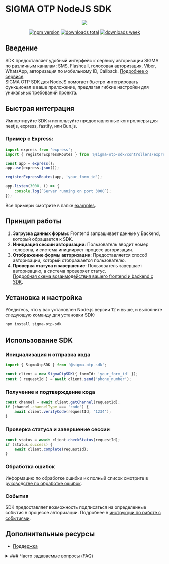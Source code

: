 # SIGMA OTP NodeJS SDK

<p align="center">
  <img src="https://sigmasms.ru/wp-content/uploads/2023/01/logo.svg">
</p>
<p align="center">
  <a href="https://www.npmjs.com/package/@sigmasms/otp-sdk"><img src="https://img.shields.io/npm/v/@sigmasms/otp-sdk.svg" alt="npm version" /></a>
  <a href="https://www.npmjs.com/package/@sigmasms/otp-sdk"><img src="https://img.shields.io/npm/dt/@sigmasms/otp-sdk.svg" alt="downloads total" /></a>
  <a href="https://www.npmjs.com/package/@sigmasms/otp-sdk"><img src="https://img.shields.io/npm/dw/@sigmasms/otp-sdk.svg" alt="downloads week" /></a>
</p>

## Введение
SDK предоставляет удобный интерфейс к сервису авторизации SIGMA по различным каналам: SMS, Flashcall, голосовая авторизация, Viber, WhatsApp, авторизация по мобильному ID, Callback. [Подробнее о сервисе](https://sigmasms.ru/servis-avtorizatsij/). \
SIGMA OTP SDK для NodeJS помогает быстро интегрировать функционал в ваше приложение, предлагая гибкие настройки для уникальных требований проекта.

## Быстрая интеграция
Импортируйте SDK и используйте предоставленные контроллеры для nestjs, express, fastify, или Bun.js.

### Пример с Express:

```javascript
import express from 'express';
import { registerExpressRoutes } from '@sigma-otp-sdk/controllers/express.controller';

const app = express();
app.use(express.json());

registerExpressRoutes(app, 'your_form_id');

app.listen(3000, () => {
    console.log(`Server running on port 3000`);
});

```
Все примеры смотрите в папке [examples](./src/examples/README.md).

## Принцип работы
1. **Загрузка данных формы**: Frontend запрашивает данные у Backend, который обращается к SDK.
2. **Инициация сессии авторизации**: Пользователь вводит номер телефона, и система инициирует процесс авторизации.
3. **Отображение формы авторизации**: Предоставляется способ авторизации, который отображается пользователю.
4. **Проверка статуса и завершение**: Пользователь завершает авторизацию, а система проверяет статус.\
[Подробная схема возаимодействия вашего frontend и backend с SDK](./schema.md).

## Установка и настройка
Убедитесь, что у вас установлен Node.js версии 12 и выше, и выполните следующую команду для установки SDK:
```bash
npm install sigma-otp-sdk
```

## Использование SDK

### Инициализация и отправка кода
```typescript
import { SigmaOtpSDK } from '@sigma-otp-sdk';

const client = new SigmaOtpSDK({ formId: 'your_form_id' });
const { requestId } = await client.send('phone_number');
```

### Получение и подтверждение кода
```typescript
const channel = await client.getChannel(requestId);
if (channel.channelType === 'code') {
    await client.verifyCode(requestId, '1234');
}
```

### Проверка статуса и завершение сессии
```typescript
const status = await client.checkStatus(requestId);
if (status.success) {
    await client.complete(requestId);
}
```

### Обработка ошибок
Информацию по обработке ошибки их полный список смотрите в [руководстве по обработке ошибок](./error-handling.md).

### События
SDK предоставляет возможность подписаться на определенные события в процессе авторизации. Подробнее в [инструкции по работе с событиями](./events.md).

## Дополнительные ресурсы
- [Поддержка](mailto:support@sigmasms.ru)

<details>
  <summary>### Часто задаваемые вопросы (FAQ)</summary>

**Вопрос: Какие функции поддерживает SIGMA OTP SDK?**
*Ответ: SDK предоставляет интерфейс к сервису авторизации SIGMA через различные каналы, включая SMS, Flashcall, голосовую авторизацию, Viber, WhatsApp, авторизацию по мобильному ID, и Callback.*

**Вопрос: Как начать использовать SIGMA OTP SDK в моем NodeJS проекте?**
*Ответ: Установите SDK с помощью npm командой `npm install @sigmasms/otp-sdk`, затем импортируйте нужные контроллеры (например, для Express, NestJS или Fastify) и зарегистрируйте маршруты в вашем приложении.*

**Вопрос: Есть ли примеры использования SDK?**
*Ответ: Да, в папке [Примеры](./src) вы найдете дополнительные примеры интеграции SDK в ваше приложение с использованием различных фреймворков.*

**Вопрос: Каковы требования к версии Node.js для использования SDK?**
*Ответ: Для использования SIGMA OTP SDK необходим Node.js версии 12 или выше.*

**Вопрос: Как инициировать сессию авторизации с использованием SDK?**
*Ответ: Инициализация сессии начинается с создания экземпляра SigmaOtpSDK и вызова метода send с номером телефона пользователя. Это приведет к получению requestId, который используется для последующих операций.*

**Вопрос: Как подтвердить код авторизации, полученный пользователем?**
*Ответ: После получения кода, используйте метод `verifyCode` с requestId и самим кодом для подтверждения. Успешное подтверждение переводит сессию в следующий статус.*

**Вопрос: Как проверить статус сессии авторизации?**
*Ответ: Вызовите метод `checkStatus` с requestId для получения текущего статуса сессии. Этот статус поможет определить, завершена ли сессия или требуются дополнительные действия.*

**Вопрос: Где найти информацию об обработке ошибок?**
*Ответ: Информацию и примеры по обработке различных типов ошибок вы найдете в [Руководстве по обработке ошибок](./src/error_handling.md).*

**Вопрос: Какие дополнительные ресурсы доступны для работы с SDK?**
*Ответ: Вы можете обратиться к документации по регистрации контроллеров для Frontend, подписке на события, полному списку примеров использования SDK, а также к схеме взаимодействия и поддержке в соответствующих разделах документации.*

Этот FAQ предоставляет общую информацию и руководство для новых пользователей SIGMA OTP SDK, помогая быстро решить наиболее распространенные вопросы и проблемы.

</details>